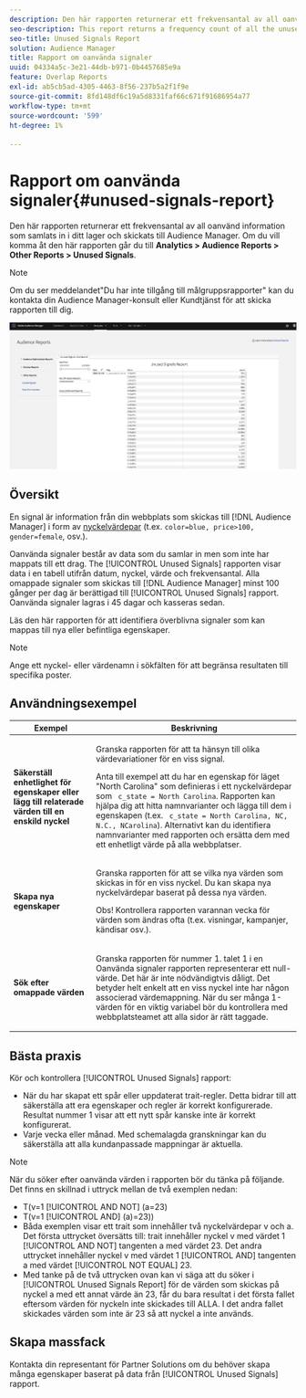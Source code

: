 ```yaml
---
description: Den här rapporten returnerar ett frekvensantal av all oanvänd information som samlats in i ditt lager och skickats till Audience Manager.
seo-description: This report returns a frequency count of all the unused information collected on your inventory and sent to Audience Manager.
seo-title: Unused Signals Report
solution: Audience Manager
title: Rapport om oanvända signaler
uuid: 04334a5c-3e21-44db-b971-0b4457685e9a
feature: Overlap Reports
exl-id: ab5cb5ad-4305-4463-8f56-237b5a2f1f9e
source-git-commit: 8fd148df6c19a5d8331faf66c671f91686954a77
workflow-type: tm+mt
source-wordcount: '599'
ht-degree: 1%

---
```


# Rapport om oanvända signaler{#unused-signals-report}

Den här rapporten returnerar ett frekvensantal av all oanvänd information som samlats in i ditt lager och skickats till Audience Manager. Om du vill komma åt den här rapporten går du till **Analytics > Audience Reports > Other Reports > Unused Signals**.

>[!NOTE]
>
>Om du ser meddelandet&quot;Du har inte tillgång till målgruppsrapporter&quot; kan du kontakta din Audience Manager-konsult eller Kundtjänst för att skicka rapporten till dig.

![Skärmbild av rapport om oanvända signaler](/help/using/reporting/dynamic-reports/assets/unused-signals.png)

## Översikt

En signal är information från din webbplats som skickas till [!DNL Audience Manager] i form av [nyckelvärdepar](../../reference/key-value-pairs-explained.md) (t.ex. `color=blue, price>100, gender=female`, osv.).

Oanvända signaler består av data som du samlar in men som inte har mappats till ett drag. The [!UICONTROL Unused Signals] rapporten visar data i en tabell utifrån datum, nyckel, värde och frekvensantal. Alla omappade signaler som skickas till [!DNL Audience Manager] minst 100 gånger per dag är berättigad till [!UICONTROL Unused Signals] rapport. Oanvända signaler lagras i 45 dagar och kasseras sedan.

Läs den här rapporten för att identifiera överblivna signaler som kan mappas till nya eller befintliga egenskaper.

>[!NOTE]
>
>Ange ett nyckel- eller värdenamn i sökfälten för att begränsa resultaten till specifika poster.

## Användningsexempel

<table id="table_E5EE0EC078E14EF4B197243488517A2D"> 
 <thead> 
  <tr> 
   <th colname="col1" class="entry"> Exempel </th> 
   <th colname="col2" class="entry"> Beskrivning </th> 
  </tr> 
 </thead>
 <tbody> 
  <tr> 
   <td colname="col1"> <p><b>Säkerställ enhetlighet för egenskaper eller lägg till relaterade värden till en enskild nyckel</b> </p> </td> 
   <td colname="col2"> <p>Granska rapporten för att ta hänsyn till olika värdevariationer för en viss signal. </p> <p>Anta till exempel att du har en egenskap för läget "North Carolina" som definieras i ett nyckelvärdepar som <code> c_state = North Carolina</code>. Rapporten kan hjälpa dig att hitta namnvarianter och lägga till dem i egenskapen (t.ex. <code> c_state = North Carolina, NC, N.C., NCarolina</code>). Alternativt kan du identifiera namnvarianter med rapporten och ersätta dem med ett enhetligt värde på alla webbplatser. </p> <p> </p> </td> 
  </tr> 
  <tr> 
   <td colname="col1"> <p><b>Skapa nya egenskaper</b> </p> </td> 
   <td colname="col2"> <p>Granska rapporten för att se vilka nya värden som skickas in för en viss nyckel. Du kan skapa nya nyckelvärdepar baserat på dessa nya värden. </p> <p> <p>Obs! Kontrollera rapporten varannan vecka för värden som ändras ofta (t.ex. visningar, kampanjer, kändisar osv.). </p> </p> </td> 
  </tr> 
  <tr> 
   <td colname="col1"> <p><b>Sök efter omappade värden</b> </p> </td> 
   <td colname="col2"> <p>Granska rapporten för nummer 1. talet 1 i en <span class="wintitle"> Oanvända signaler</span> rapporten representerar ett null-värde. Det här är inte nödvändigtvis dåligt. Det betyder helt enkelt att en viss nyckel inte har någon associerad värdemappning. När du ser många 1-värden för en viktig variabel bör du kontrollera med webbplatsteamet att alla sidor är rätt taggade. </p> </td> 
  </tr> 
 </tbody> 
</table>

## Bästa praxis

Kör och kontrollera [!UICONTROL Unused Signals] rapport:

* När du har skapat ett spår eller uppdaterat trait-regler. Detta bidrar till att säkerställa att era egenskaper och regler är korrekt konfigurerade. Resultat nummer 1 visar att ett nytt spår kanske inte är korrekt konfigurerat.
* Varje vecka eller månad. Med schemalagda granskningar kan du säkerställa att alla kundanpassade mappningar är aktuella.

>[!NOTE]
>
>När du söker efter oanvända värden i rapporten bör du tänka på följande. Det finns en skillnad i uttryck mellan de två exemplen nedan:

* T(v=1 [!UICONTROL AND NOT] (a=23)
* T(v=1 [!UICONTROL AND] (a)=23))
* Båda exemplen visar ett trait som innehåller två nyckelvärdepar v och a. Det första uttrycket översätts till: trait innehåller nyckel v med värdet 1 [!UICONTROL AND NOT] tangenten a med värdet 23. Det andra uttrycket innehåller nyckel v med värdet 1 [!UICONTROL AND] tangenten a med värdet [!UICONTROL NOT EQUAL] 23.
* Med tanke på de två uttrycken ovan kan vi säga att du söker i [!UICONTROL Unused Signals Report] för de värden som skickas på nyckel a med ett annat värde än 23, får du bara resultat i det första fallet eftersom värden för nyckeln inte skickades till ALLA. I det andra fallet skickades värden som inte är 23 så att nyckel a inte används.

## Skapa massfack

Kontakta din representant för Partner Solutions om du behöver skapa många egenskaper baserat på data från [!UICONTROL Unused Signals] rapport.
